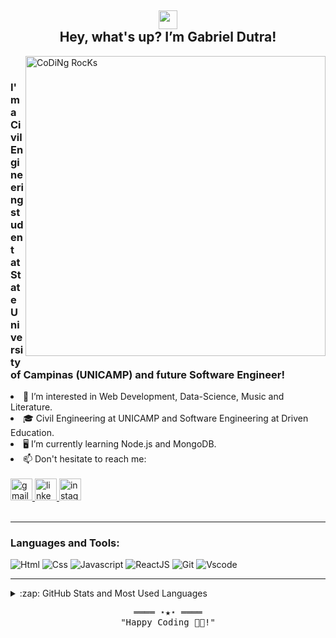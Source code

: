 <h2 align = "center"> <div><img src="https://emojis.slackmojis.com/emojis/images/1588315024/8823/hyperkitty.gif?1588315024" width="30"/></div> Hey, what's up? I’m Gabriel Dutra!</h2>  
<img align="right";"  src="https://github.com/SP-XD/SP-XD/blob/main/images/dev-working_rounded.gif?raw=true" href="https://github.com/sp-xd" alt="CoDiNg RocKs"  width="480"/> 
<br>
<h3> I'm a Civil Engineering student at State University of Campinas (UNICAMP) and future Software Engineer!</h3>
<li> 👀 I’m interested in Web Development, Data-Science, Music and Literature.</li>
<li> 🎓 Civil Engineering at UNICAMP and Software Engineering at Driven Education.
<li> 🖥️ I’m currently learning Node.js and MongoDB.
<li> 📫 Don't hesitate to reach me:
  
<div align="left">
                 <br>
  <a href="ga.acdutra@gmail.com" target="_blank">
    <img src="https://img.shields.io/static/v1?message=Gmail&logo=gmail&label=&color=D14836&logoColor=white&labelColor=&style=for-the-badge" height="35" alt="gmail logo"  />
  </a>
  <a href="https://www.linkedin.com/in/gabriel-dutra-411117194/" target="_blank">
    <img src="https://img.shields.io/static/v1?message=LinkedIn&logo=linkedin&label=&color=0077B5&logoColor=white&labelColor=&style=for-the-badge" height="35" alt="linkedin logo"  />
  </a>
  <a href="https://www.instagram.com/dutraa/" target="_blank">
    <img src="https://img.shields.io/static/v1?message=Instagram&logo=instagram&label=&color=E4405F&logoColor=white&labelColor=&style=for-the-badge" height="35" alt="instagram logo"  />
  </a>
</div>
<br />

---
### Languages and Tools:


![Html](https://img.shields.io/badge/HTML5-E34F26?style=flat&logo=html5&logoColor=white)
![Css](https://img.shields.io/badge/CSS3-1572B6?style=flat&logo=css3&logoColor=white)
![Javascript](https://img.shields.io/badge/JavaScript-323330?style=flat&logo=javascript&logoColor=F7DF1E)
![ReactJS](https://img.shields.io/badge/ReactJS-323330?style=flat&logo=reactjs&logoColor=7BAD56)
![Git](https://img.shields.io/badge/GIT-E44C30?style=flat&logo=git&logoColor=white)
![Vscode](https://img.shields.io/badge/Visual_Studio_Code-0078D4?style=flat&logo=visual%20studio%20code&logoColor=white)
<br />

---
<details>

  <summary>:zap: GitHub Stats and Most Used Languages</summary>
<br />
<div width="100%">
  <img src="https://github-readme-stats.vercel.app/api?hide_title=false&hide_rank=false&show_icons=true&include_all_commits=true&count_private=true&disable_animations=false&theme=gotham&locale=en&hide_border=false&username=ga-dutra" width="45%" alt="stats graph"  />
  <img align="right" src="https://github-readme-stats.vercel.app/api/top-langs?locale=en&hide_title=false&layout=compact&card_width=320&langs_count=6&theme=gotham&hide_border=false&username=ga-dutra" width="47%" alt="languages graph"  />
  </div>
</details>

<!-- Footer -->
<samp>
    <p align="center">
        ════ ⋆★⋆ ════
        <br>
        "Happy Coding 👨‍💻!"
    </p>
</samp>

